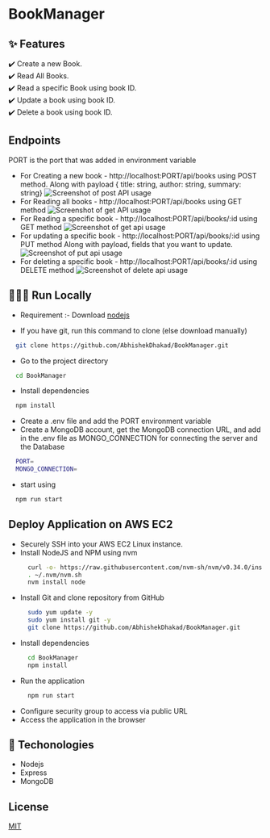 # BookManager

## ✨ Features
✔️ Create a new Book.\
✔️ Read All Books.\
✔️ Read a specific Book using book ID.\
✔️ Update a book using book ID.\
✔️ Delete a book using book ID.

## Endpoints
PORT is the port that was added in environment variable
- For Creating a new book - http://localhost:PORT/api/books  using POST method. Along with payload { title: string, author: string, summary: string}
  ![Screenshot of post API usage](https://ik.imagekit.io/b2vii2qmxcx8/Screenshot%20from%202023-10-31%2012-31-23_puK1RuNqO.png?updatedAt=1698735849431)
- For Reading all books - http://localhost:PORT/api/books  using GET method
  ![Screenshot of get API usage](https://ik.imagekit.io/b2vii2qmxcx8/Screenshot%20from%202023-10-31%2012-31-51_Cdj7m3rwaY.png?updatedAt=1698735850199)
- For Reading a specific book - http://localhost:PORT/api/books/:id  using GET method
  ![Screenshot of get api usage](https://ik.imagekit.io/b2vii2qmxcx8/Screenshot%20from%202023-10-31%2012-32-08_3Uxes4HbgO.png?updatedAt=1698735849295)
- For updating a specific book - http://localhost:PORT/api/books/:id  using PUT method Along with payload, fields that you want to update.
  ![Screenshot of put api usage](https://ik.imagekit.io/b2vii2qmxcx8/Screenshot%20from%202023-10-31%2012-32-53_tHqxA0AEkg.png?updatedAt=1698735849323)
- For deleting a specific book - http://localhost:PORT/api/books/:id  using DELETE method
  ![Screenshot of delete api usage](https://ik.imagekit.io/b2vii2qmxcx8/Screenshot%20from%202023-10-31%2012-33-10_wDRb2rDI9.png?updatedAt=1698735849319)

## 👨🏻‍💻 Run Locally

- Requirement :- Download [nodejs](https://nodejs.org/en/download)

- If you have git, run this command to clone (else download manually)

```bash
  git clone https://github.com/AbhishekDhakad/BookManager.git
```
- Go to the project directory

```bash
  cd BookManager
```

- Install dependencies

```bash
  npm install
```
- Create a .env file and add the PORT environment variable
- Create a MongoDB account, get the MongoDB connection URL, and add in the .env file as MONGO_CONNECTION for connecting the server and the Database

```bash
  PORT=
  MONGO_CONNECTION=
```
  
- start using

```bash
  npm run start
```

## Deploy Application on AWS EC2
- Securely SSH into your AWS EC2 Linux instance.
- Install NodeJS and NPM using nvm
  ```bash
    curl -o- https://raw.githubusercontent.com/nvm-sh/nvm/v0.34.0/install.sh | bash
    . ~/.nvm/nvm.sh
    nvm install node
  ```
- Install Git and clone repository from GitHub
  ```bash
    sudo yum update -y
    sudo yum install git -y
    git clone https://github.com/AbhishekDhakad/BookManager.git
  ```
- Install dependencies
  ```bash
    cd BookManager
    npm install
  ```
- Run the application
  ```bash
    npm run start
- Configure security group to access via public URL
- Access the application in the browser

## 🚀 Techonologies
- Nodejs
- Express
- MongoDB

## License
[MIT](https://choosealicense.com/licenses/mit/)


